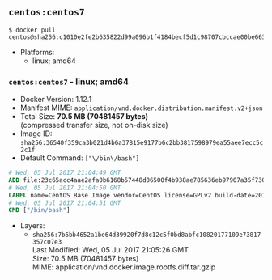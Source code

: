## `centos:centos7`

```console
$ docker pull centos@sha256:c1010e2fe2b635822d99a096b1f4184becf5d1c98707cbccae00be663a9b9131
```

-	Platforms:
	-	linux; amd64

### `centos:centos7` - linux; amd64

-	Docker Version: 1.12.1
-	Manifest MIME: `application/vnd.docker.distribution.manifest.v2+json`
-	Total Size: **70.5 MB (70481457 bytes)**  
	(compressed transfer size, not on-disk size)
-	Image ID: `sha256:36540f359ca3b021d4b6a37815e9177b6c2bb3817598979ea55aee7ecc5c2c1f`
-	Default Command: `["\/bin\/bash"]`

```dockerfile
# Wed, 05 Jul 2017 21:04:49 GMT
ADD file:23c65acc4aae2afa0b6168b57448d06500f4b938ae785636eb97907a35f730a6 in / 
# Wed, 05 Jul 2017 21:04:50 GMT
LABEL name=CentOS Base Image vendor=CentOS license=GPLv2 build-date=20170705
# Wed, 05 Jul 2017 21:04:51 GMT
CMD ["/bin/bash"]
```

-	Layers:
	-	`sha256:7b6bb4652a1be64d39920f7d8c12c5f0bd8abfc10820177109e73817357c07e3`  
		Last Modified: Wed, 05 Jul 2017 21:05:26 GMT  
		Size: 70.5 MB (70481457 bytes)  
		MIME: application/vnd.docker.image.rootfs.diff.tar.gzip
